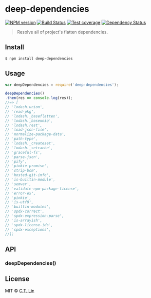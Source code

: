 # deep-dependencies

[![NPM version][npm-image]][npm-url]
[![Build Status][travis-image]][travis-url]
[![Test coverage][coveralls-image]][coveralls-url]
[![Dependency Status][david_img]][david_site]

> Resolve all of project's flatten dependencies.


## Install

```
$ npm install deep-dependencies
```


## Usage

```js
var deepDependencies = require('deep-dependencies');

deepDependencies()
.then(res => console.log(res));
//=> [
// 'lodash.union',
// 'read-pkg',
// 'lodash._baseflatten',
// 'lodash._baseuniq',
// 'lodash.rest',
// 'load-json-file',
// 'normalize-package-data',
// 'path-type',
// 'lodash._createset',
// 'lodash._setcache',
// 'graceful-fs',
// 'parse-json',
// 'pify',
// 'pinkie-promise',
// 'strip-bom',
// 'hosted-git-info',
// 'is-builtin-module',
// 'semver',
// 'validate-npm-package-license',
// 'error-ex',
// 'pinkie',
// 'is-utf8',
// 'builtin-modules',
// 'spdx-correct',
// 'spdx-expression-parse',
// 'is-arrayish',
// 'spdx-license-ids',
// 'spdx-exceptions',
//])
```


## API

### deepDependencies()

## License

MIT © [C.T. Lin](https://github.com/chentsulin/deep-dependencies)

[npm-image]: https://badge.fury.io/js/deep-dependencies.svg
[npm-url]: https://npmjs.org/package/deep-dependencies
[travis-image]: https://travis-ci.org/chentsulin/deep-dependencies.svg
[travis-url]: https://travis-ci.org/chentsulin/deep-dependencies
[coveralls-image]: https://coveralls.io/repos/chentsulin/deep-dependencies/badge.svg?branch=master&service=github
[coveralls-url]: https://coveralls.io/r/chentsulin/deep-dependencies?branch=master
[david_img]: https://david-dm.org/chentsulin/deep-dependencies.svg
[david_site]: https://david-dm.org/chentsulin/deep-dependencies


